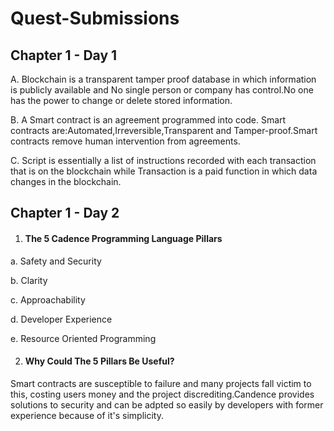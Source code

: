 # Quest-Submissions

## Chapter 1 - Day 1

A. Blockchain is a transparent tamper proof database in which information is publicly available and No single person or company has control.No one has the power to change or delete stored information.

B. A Smart contract is an agreement programmed into code. Smart contracts are:Automated,Irreversible,Transparent and Tamper-proof.Smart contracts remove human intervention from agreements.

C. Script is essentially a list of instructions recorded with each transaction that is on the blockchain while Transaction is a paid function in which data changes in the blockchain.


## Chapter 1 - Day 2

1. #### The 5 Cadence Programming Language Pillars

a. Safety and Security 

b. Clarity

c. Approachability

d. Developer Experience

e. Resource Oriented Programming

2. #### Why Could The 5 Pillars Be Useful?

 Smart contracts are susceptible to failure and many projects fall victim to this, costing users money and the project discrediting.Candence provides solutions to security and can be adpted so easily by developers with former experience because of it's simplicity. 
